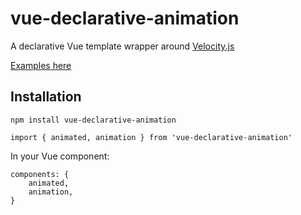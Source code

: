 # vue-declarative-animation

A declarative Vue template wrapper around [Velocity.js](http://velocityjs.org/)

[Examples here](https://brianrosamilia.github.io/vue-declarative-animation)

## Installation

`npm install vue-declarative-animation`

`import { animated, animation } from 'vue-declarative-animation'`

In your Vue component: 

```
components: {
    animated,
    animation,
}
```